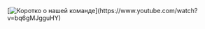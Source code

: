 [![Коротко о нашей команде]([https://img.youtube.com/vi/T-D1KVIuvjA/maxresdefault.jpg](https://i.ytimg.com/vi/bq6gMJgguHY/hqdefault.jpg?sqp=-oaymwEjCOADEI4CSFryq4qpAxUIARUAAAAAGAElAADIQj0AgKJDeAE=&rs=AOn4CLCA-nYens7j688B8AhLfFGq5f9Fdg)https://i.ytimg.com/vi/bq6gMJgguHY/hqdefault.jpg?sqp=-oaymwEjCOADEI4CSFryq4qpAxUIARUAAAAAGAElAADIQj0AgKJDeAE=&rs=AOn4CLCA-nYens7j688B8AhLfFGq5f9Fdg)](https://www.youtube.com/watch?v=bq6gMJgguHY)
